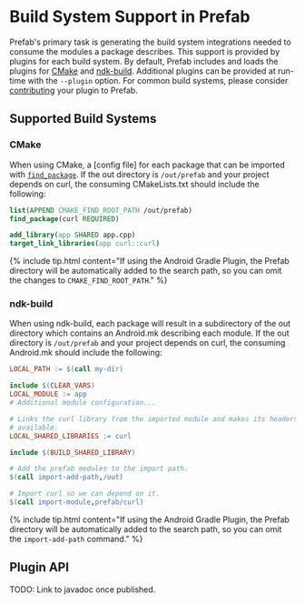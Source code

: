 # Build System Support in Prefab

Prefab's primary task is generating the build system integrations needed to
consume the modules a package describes. This support is provided by plugins for
each build system. By default, Prefab includes and loads the plugins for [CMake]
and [ndk-build]. Additional plugins can be provided at run-time with the
`--plugin` option. For common build systems, please consider [contributing] your
plugin to Prefab.

[CMake]: https://cmake.org/
[contributing]: CONTRIBUTING.md
[ndk-build]: https://developer.android.com/ndk/guides/ndk-build

## Supported Build Systems

### CMake

When using CMake, a [config file] for each package that can be imported with
[`find_package`]. If the out directory is `/out/prefab` and your project depends
on curl, the consuming CMakeLists.txt should include the following:

```cmake
list(APPEND CMAKE_FIND_ROOT_PATH /out/prefab)
find_package(curl REQUIRED)

add_library(app SHARED app.cpp)
target_link_libraries(app curl::curl)
```

{% include tip.html content="If using the Android Gradle Plugin, the Prefab
directory will be automatically added to the search path, so you can omit the
changes to `CMAKE_FIND_ROOT_PATH`." %}

[config file package]: https://cmake.org/cmake/help/latest/manual/cmake-packages.7.html
[`find_package`]: https://cmake.org/cmake/help/latest/command/find_package.html

### ndk-build

When using ndk-build, each package will result in a subdirectory of the out
directory which contains an Android.mk describing each module. If the out
directory is `/out/prefab` and your project depends on curl, the consuming
Android.mk should include the following:

```makefile
LOCAL_PATH := $(call my-dir)

include $(CLEAR_VARS)
LOCAL_MODULE := app
# Additional module configuration...

# Links the curl library from the imported module and makes its headers
# available.
LOCAL_SHARED_LIBRARIES := curl

include $(BUILD_SHARED_LIBRARY)

# Add the prefab modules to the import path.
$(call import-add-path,/out)

# Import curl so we can depend on it.
$(call import-module,prefab/curl)
```

{% include tip.html content="If using the Android Gradle Plugin, the Prefab
directory will be automatically added to the search path, so you can omit the
`import-add-path` command." %}

## Plugin API

TODO: Link to javadoc once published.
